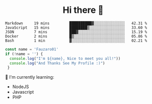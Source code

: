 <h1  align='center'> Hi there 👋 </h1>

<p align='center'> </p>

<!--START_SECTION:waka-->
```text
Markdown     19 mins         ██████████▓░░░░░░░░░░░░░░   42.31 % 
JavaScript   15 mins         ████████▒░░░░░░░░░░░░░░░░   33.60 % 
JSON         7 mins          ███▓░░░░░░░░░░░░░░░░░░░░░   15.19 % 
Docker       2 mins          █▒░░░░░░░░░░░░░░░░░░░░░░░   05.86 % 
Bash         1 min           ▓░░░░░░░░░░░░░░░░░░░░░░░░   02.21 % 
```
<!--END_SECTION:waka-->

```javascript
const name = 'Fauzaro01'
if (!name = '') {
  console.log("I'm ${name}, Nice to meet you all!"))
  console.log("And Thanks See My Profile :)")
 }
```

:page_with_curl: I'm currently learning:
- NodeJS
- Javascript
- PHP

